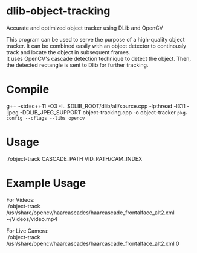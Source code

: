 # dlib-object-tracking
Accurate and optimized object tracker using DLib and OpenCV    

This program can be used to serve the purpose of a high-quality object tracker. It can be combined easily with an object detector to continously track and locate the object in subsequent frames.    
It uses OpenCV's cascade detection technique to detect the object. Then, the detected rectangle is sent to Dlib for further tracking.
 
# Compile     
g++ -std=c++11 -O3 -I.. $DLIB_ROOT/dlib/all/source.cpp -lpthread -lX11 -ljpeg -DDLIB_JPEG_SUPPORT object-tracking.cpp -o object-tracker `pkg-config --cflags --libs opencv`

# Usage     
./object-track CASCADE_PATH VID_PATH/CAM_INDEX 

# Example Usage    
For Videos:    
./object-track /usr/share/opencv/haarcascades/haarcascade_frontalface_alt2.xml ~/Videos/video.mp4     

For Live Camera:    
./object-track /usr/share/opencv/haarcascades/haarcascade_frontalface_alt2.xml 0

